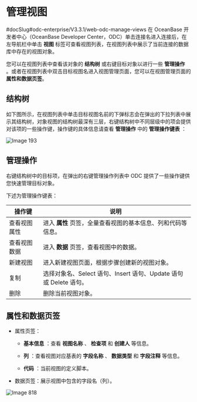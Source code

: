管理视图 
=========================
#docSlug#odc-enterprise/V3.3.1/web-odc-manage-views
在 OceanBase 开发者中心（OceanBase Developer Center，ODC）单击连接名进入连接后，在左导航栏中单击 **视图** 标签可查看视图列表，在视图列表中展示了当前连接的数据库中存在的视图对象。

您可以在视图列表中查看该对象的 **结构树** 或右键目标对象以进行一些 **管理操作** 。或者在视图列表中双击目标视图名进入视图管理页面，您可以在视图管理页面的 **属性和数据页签**。 

结构树 
------------

如下图所示，在视图列表中单击目标视图名前的下弹标志会在弹出的下拉列表中展示其结构树，对象视图的结构树最深有三层，右键结构树中不同层级中的项会提供对该项的一些操作键，操作键的具体信息请查看 **管理操作** 中的 **管理操作键表** ：

![Image 193](https://help-static-aliyun-doc.aliyuncs.com/assets/img/zh-CN/9754386461/p241377.png)

管理操作 
-------------

右键结构树中的目标项，在弹出的右键管理操作列表中 ODC 提供了一些操作键供您快速管理目标对象。

下述为管理操作键表：


|  操作键   |                             说明                              |
|--------|-------------------------------------------------------------|
| 查看视图属性 | 进入 **属性** 页签，全量查看视图的基本信息、列和代码等信息。 |
| 查看视图数据 | 进入 **数据** 页签，查看视图中的数据。            |
| 新建视图   | 进入新建视图页面，根据步骤创建新的视图对象。                                      |
| 复制     | 选择对象名、Select 语句、Insert 语句、Update 语句或 Delete 语句。             |
| 删除     | 删除当前视图对象。                                                   |



属性和数据页签 
----------------

* 属性页签：

  * **基本信息** ：查看 **视图名称** 、 **检查项** 和 **创建人** 等信息。

    
  
  * **列** ：查看视图对应基表的 **字段名称** 、 **数据类型** 和 **字段注释** 等信息。

    
  
  * **代码** ：当前视图的定义脚本。

    
  

  

* 数据页签：展示视图中包含的字段名（列）。

  




![Image 818](https://help-static-aliyun-doc.aliyuncs.com/assets/img/zh-CN/5297836061/p185314.png)
